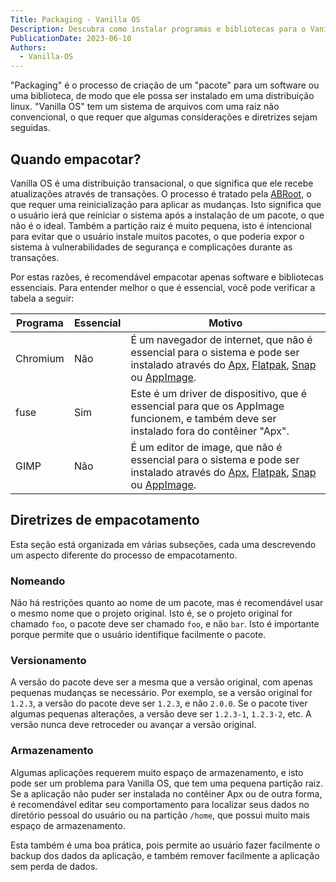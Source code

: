 ```yaml
---
Title: Packaging - Vanilla OS
Description: Descubra como instalar programas e bibliotecas para o Vanilla OS.
PublicationDate: 2023-06-10
Authors: 
  - Vanilla-OS
---
```


"Packaging" é o processo de criação de um "pacote" para um software ou uma biblioteca, de modo que ele possa ser instalado em uma distribuição linux. "Vanilla OS" tem um sistema de arquivos com uma raiz não convencional, o que requer que algumas considerações e diretrizes sejam seguidas.

## Quando empacotar?

Vanilla OS é uma distribuição transacional, o que significa que ele recebe atualizações através de transações. O processo é tratado pela [ABRoot](/docs/ABRoot), o que requer uma reinicialização para aplicar as mudanças. Isto significa que o usuário ierá que reiniciar o sistema após a instalação de um pacote, o que não é o ideal. Também a partição raiz é muito pequena, isto é intencional para evitar que o usuário instale muitos pacotes, o que poderia expor o sistema à vulnerabilidades de segurança e complicações durante as transações.

Por estas razões, é recomendável empacotar apenas software e bibliotecas essenciais. Para entender melhor o que é essencial, você pode verificar a tabela a seguir:

| Programa | Essencial | Motivo                                                                                                                                                                                                                                                    |
| -------- | --------- | --------------------------------------------------------------------------------------------------------------------------------------------------------------------------------------------------------------------------------------------------------- |
| Chromium | Não        | É um navegador de internet, que não é essencial para o sistema e pode ser instalado através do [Apx](/docs/apx), [Flatpak](https://handbook.vanillaos.org/2022/12/09/install-flatpaks.html), [Snap](https://snapcraft.io/) ou [AppImage](https://appimage.org/).     |
| fuse     | Sim       | Este é um driver de dispositivo, que é essencial para que os AppImage funcionem, e também deve ser instalado fora do contêiner "Apx".                                                                                                                              |
| GIMP     | Não        | É um editor de image, que não é essencial para o sistema e pode ser instalado através do [Apx](/docs/apx), [Flatpak](https://handbook.vanillaos.org/2022/12/09/install-flatpaks.html), [Snap](https://snapcraft.io/) ou [AppImage](https://appimage.org/). |

## Diretrizes de empacotamento

Esta seção está organizada em várias subseções, cada uma descrevendo um aspecto diferente do processo de empacotamento.

### Nomeando

Não há restrições quanto ao nome de um pacote, mas é recomendável usar o mesmo nome que o projeto original. Isto é, se o projeto original for
chamado `foo`, o pacote deve ser chamado `foo`, e não `bar`. Isto é importante porque permite que o usuário identifique facilmente o pacote.

### Versionamento

A versão do pacote deve ser a mesma que a versão original, com apenas pequenas mudanças se necessário. Por exemplo, se a versão original for `1.2.3`, a versão do pacote deve ser `1.2.3`, e não `2.0.0`. Se o pacote tiver algumas pequenas alterações, a versão deve ser `1.2.3-1`, `1.2.3-2`, etc. A versão nunca deve retroceder ou avançar a versão original.

### Armazenamento

Algumas aplicações requerem muito espaço de armazenamento, e isto pode ser um problema para Vanilla OS, que tem uma pequena partição raiz. Se a aplicação não puder ser instalada no contêiner Apx ou de outra forma, é recomendável editar seu comportamento para localizar seus dados no diretório pessoal do usuário ou na partição `/home`, que possui muito mais espaço de armazenamento.

Esta também é uma boa prática, pois permite ao usuário fazer facilmente o backup dos dados da aplicação, e também remover facilmente a aplicação sem perda de dados.
